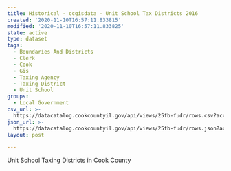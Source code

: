 ```yaml
---
title: Historical - ccgisdata - Unit School Tax Districts 2016
created: '2020-11-10T16:57:11.833815'
modified: '2020-11-10T16:57:11.833825'
state: active
type: dataset
tags:
  - Boundaries And Districts
  - Clerk
  - Cook
  - Gis
  - Taxing Agency
  - Taxing District
  - Unit School
groups:
  - Local Government
csv_url: >-
  https://datacatalog.cookcountyil.gov/api/views/25fb-fudr/rows.csv?accessType=DOWNLOAD
json_url: >-
  https://datacatalog.cookcountyil.gov/api/views/25fb-fudr/rows.json?accessType=DOWNLOAD
layout: post

---
```

Unit School Taxing Districts in Cook County
